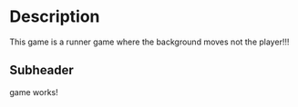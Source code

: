 # Description

This game is a runner game where the background moves not the player!!!

## Subheader

game works!